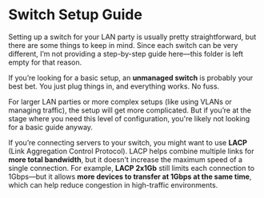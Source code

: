 # Switch Setup Guide

Setting up a switch for your LAN party is usually pretty straightforward, but there are some things to keep in mind. Since each switch can be very different, I’m not providing a step-by-step guide here—this folder is left empty for that reason.

If you’re looking for a basic setup, an **unmanaged switch** is probably your best bet. You just plug things in, and everything works. No fuss.

For larger LAN parties or more complex setups (like using VLANs or managing traffic), the setup will get more complicated. But if you’re at the stage where you need this level of configuration, you're likely not looking for a basic guide anyway.

If you’re connecting servers to your switch, you might want to use **LACP** (Link Aggregation Control Protocol). LACP helps combine multiple links for **more total bandwidth**, but it doesn't increase the maximum speed of a single connection. For example, **LACP 2x1Gb** still limits each connection to 1Gbps—but it allows **more devices to transfer at 1Gbps at the same time**, which can help reduce congestion in high-traffic environments.
